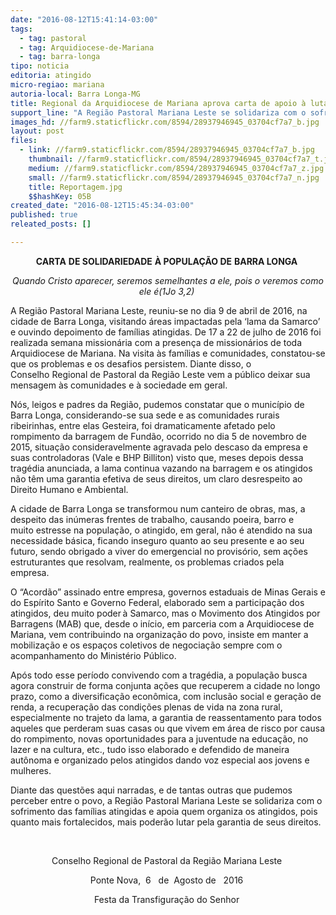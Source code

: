 ```yaml
---
date: "2016-08-12T15:41:14-03:00"
tags:
  - tag: pastoral
  - tag: Arquidiocese-de-Mariana
  - tag: barra-longa
tipo: noticia
editoria: atingido
micro-regiao: mariana
autoria-local: Barra Longa-MG
title: Regional da Arquidiocese de Mariana aprova carta de apoio à luta dos atingidos de Barra Longa
support_line: "A Região Pastoral Mariana Leste se solidariza com o sofrimento das famílias atingidas e apoia quem organiza os atingidos, pois quanto mais fortalecidos, mais poderão lutar pela garantia de seus direitos."
images_hd: //farm9.staticflickr.com/8594/28937946945_03704cf7a7_b.jpg
layout: post
files:
  - link: //farm9.staticflickr.com/8594/28937946945_03704cf7a7_b.jpg
    thumbnail: //farm9.staticflickr.com/8594/28937946945_03704cf7a7_t.jpg
    medium: //farm9.staticflickr.com/8594/28937946945_03704cf7a7_z.jpg
    small: //farm9.staticflickr.com/8594/28937946945_03704cf7a7_n.jpg
    title: Reportagem.jpg
    $$hashKey: 05B
created_date: "2016-08-12T15:45:34-03:00"
published: true
releated_posts: []

---
```

<p align="center"><strong>CARTA</strong>&nbsp;<strong>DE SOLIDARIEDADE</strong>&nbsp;<strong>&Agrave; POPULA&Ccedil;&Atilde;O DE</strong>&nbsp;<strong>BARRA LONGA</strong>&nbsp;</p>

<p align="center"><em>Quando Cristo aparecer, seremos semelhantes a ele, pois o veremos como ele &eacute;(1Jo</em>&nbsp;<em>3,2)</em>&nbsp;</p>

<p>A Regi&atilde;o Pastoral Mariana Leste, reuniu-se no&nbsp;dia 9 de abril&nbsp;de 2016, na cidade de Barra Longa, visitando &aacute;reas impactadas pela &lsquo;lama da Samarco&rsquo; e ouvindo depoimento de fam&iacute;lias atingidas.&nbsp;De 17 a 22 de julho de 2016 foi realizada semana mission&aacute;ria com a presen&ccedil;a de mission&aacute;rios de toda Arquidiocese de Mariana. Na visita&nbsp;&agrave;s fam&iacute;lias e comunidades, constatou-se que os problemas e os desafios persistem. Diante disso, o Conselho&nbsp;Regional de Pastoral da Regi&atilde;o Leste&nbsp;vem a p&uacute;blico deixar sua mensagem &agrave;s comunidades e &agrave; sociedade em geral.&nbsp;&nbsp;</p>

<p>N&oacute;s, leigos e padres da Regi&atilde;o, pudemos constatar que o munic&iacute;pio de Barra Longa, considerando-se sua sede e as comunidades rurais ribeirinhas, entre elas&nbsp;Gesteira, foi dramaticamente afetado pelo rompimento da barragem de Fund&atilde;o, ocorrido no dia 5 de novembro de 2015, situa&ccedil;&atilde;o consideravelmente agravada pelo descaso da empresa e suas controladoras (Vale e BHP Billiton) visto que, meses depois dessa trag&eacute;dia anunciada, a lama continua vazando na barragem e os atingidos n&atilde;o t&ecirc;m uma garantia efetiva de seus direitos, um claro desrespeito ao Direito Humano e Ambiental.&nbsp;</p>

<p>A cidade de Barra Longa se transformou num canteiro de obras, mas, a despeito das in&uacute;meras frentes de trabalho, causando poeira, barro e muito&nbsp;estresse&nbsp;na popula&ccedil;&atilde;o, o atingido, em geral, n&atilde;o &eacute; atendido na sua necessidade b&aacute;sica, ficando inseguro quanto ao seu presente e ao seu futuro, sendo obrigado a viver do emergencial no provis&oacute;rio, sem a&ccedil;&otilde;es estruturantes que resolvam, realmente, os problemas criados pela empresa.&nbsp;&nbsp;</p>

<p>O &ldquo;Acord&atilde;o&rdquo; assinado entre empresa, governos estaduais de Minas Gerais e do Esp&iacute;rito Santo e Governo Federal, elaborado sem a participa&ccedil;&atilde;o dos atingidos, deu muito poder &agrave; Samarco, mas o Movimento dos Atingidos por Barragens (MAB) que, desde o in&iacute;cio, em parceria com a Arquidiocese de Mariana, vem contribuindo na organiza&ccedil;&atilde;o do povo, insiste em manter a mobiliza&ccedil;&atilde;o e os espa&ccedil;os coletivos de negocia&ccedil;&atilde;o sempre com o acompanhamento do Minist&eacute;rio P&uacute;blico.&nbsp;&nbsp;</p>

<p>Ap&oacute;s todo esse per&iacute;odo convivendo com a trag&eacute;dia, a popula&ccedil;&atilde;o busca agora construir&nbsp;de forma conjunta&nbsp;a&ccedil;&otilde;es que recuperem a cidade no longo prazo, como a diversifica&ccedil;&atilde;o econ&ocirc;mica, com inclus&atilde;o social e gera&ccedil;&atilde;o de renda, a recupera&ccedil;&atilde;o das condi&ccedil;&otilde;es plenas de vida na zona rural, especialmente no trajeto da lama, a garantia de reassentamento para todos aqueles que perderam suas casas ou que vivem em &aacute;rea de risco por causa do rompimento, novas oportunidades para a juventude na educa&ccedil;&atilde;o, no lazer e na cultura, etc., tudo isso elaborado e defendido de maneira aut&ocirc;noma e organizado pelos atingidos dando voz especial aos jovens e mulheres.&nbsp;</p>

<p>Diante das quest&otilde;es aqui narradas, e de tantas outras que pudemos perceber entre o povo, a Regi&atilde;o Pastoral Mariana Leste se solidariza com o sofrimento das fam&iacute;lias atingidas e&nbsp;apoia&nbsp;quem organiza os atingidos,&nbsp;pois quanto mais fortalecidos, mais poder&atilde;o lutar pela garantia de seus direitos.&nbsp;</p>

<p> &nbsp;</p>

<p align="center">Conselho Regional de Pastoral da Regi&atilde;o Mariana Leste&nbsp;</p>

<p align="center">Ponte Nova,&nbsp;&nbsp;6&nbsp;&nbsp; de&nbsp; Agosto de&nbsp;&nbsp; 2016&nbsp;</p>

<p align="center">Festa da Transfigura&ccedil;&atilde;o do Senhor&nbsp;</p>
